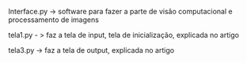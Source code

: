 Interface.py -> software para fazer a parte de visão computacional e processamento de imagens

tela1.py  - > faz a tela de input, tela de inicialização, explicada no artigo

tela3.py -> faz a tela de output, explicada no artigo
